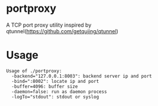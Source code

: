 # portproxy
A TCP port proxy utility inspired by qtunnel(https://github.com/getqujing/qtunnel)

# Usage

```
Usage of ./portproxy:
  -backend="127.0.0.1:8003": backend server ip and port
  -bind=":8002": locate ip and port
  -buffer=4096: buffer size
  -daemon=false: run as daemon process
  -logTo="stdout": stdout or syslog
```
